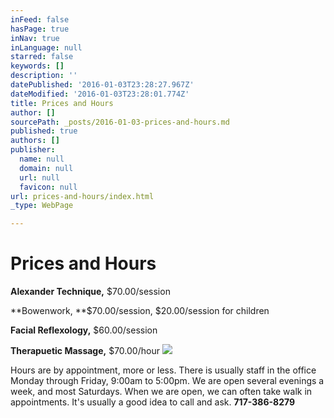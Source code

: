 ```yaml
---
inFeed: false
hasPage: true
inNav: true
inLanguage: null
starred: false
keywords: []
description: ''
datePublished: '2016-01-03T23:28:27.967Z'
dateModified: '2016-01-03T23:28:01.774Z'
title: Prices and Hours
author: []
sourcePath: _posts/2016-01-03-prices-and-hours.md
published: true
authors: []
publisher:
  name: null
  domain: null
  url: null
  favicon: null
url: prices-and-hours/index.html
_type: WebPage

---
```

# Prices and Hours

**Alexander Technique,** $70.00/session

**Bowenwork, **$70.00/session, $20.00/session for children

**Facial Reflexology,** $60.00/session

**Therapuetic Massage,** $70.00/hour
![](https://the-grid-user-content.s3-us-west-2.amazonaws.com/f2f6b234-6b87-498e-90c0-813ad57252a9.jpg)

Hours are by appointment, more or less. There is usually staff in the office Monday through Friday, 9:00am to 5:00pm. We are open several evenings a week, and most Saturdays. When we are open, we can often take walk in appointments. It's usually a good idea to call and ask. **717-386-8279**